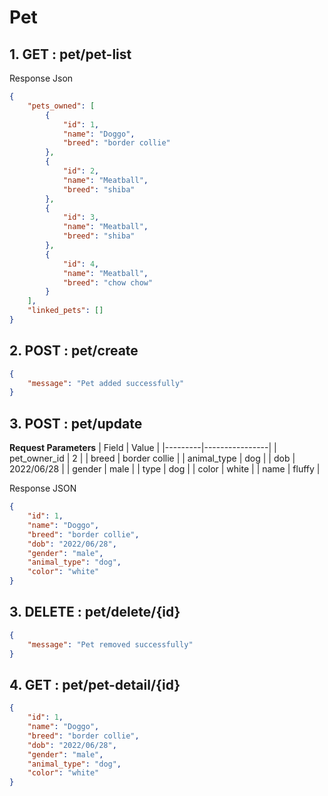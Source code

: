 # Pet
## 1. GET : pet/pet-list
Response Json
```json
{
    "pets_owned": [
        {
            "id": 1,
            "name": "Doggo",
            "breed": "border collie"
        },
        {
            "id": 2,
            "name": "Meatball",
            "breed": "shiba"
        },
        {
            "id": 3,
            "name": "Meatball",
            "breed": "shiba"
        },
        {
            "id": 4,
            "name": "Meatball",
            "breed": "chow chow"
        }
    ],
    "linked_pets": []
}
```
## 2. POST : pet/create
```json
{
    "message": "Pet added successfully"
}
```
## 3. POST : pet/update
**Request Parameters**
| Field   | Value          |
|---------|----------------|
| pet_owner_id      | 2              |
| breed    | border collie          |
| animal_type   | dog  |
| dob     | 2022/06/28     |
| gender  | male           |
| type    | dog            |
| color   | white          |
| name   | fluffy          |

Response JSON
```json
{
    "id": 1,
    "name": "Doggo",
    "breed": "border collie",
    "dob": "2022/06/28",
    "gender": "male",
    "animal_type": "dog",
    "color": "white"
}
```
## 3. DELETE : pet/delete/{id}
```json
{
    "message": "Pet removed successfully"
}
```
## 4. GET : pet/pet-detail/{id}
```json
{
    "id": 1,
    "name": "Doggo",
    "breed": "border collie",
    "dob": "2022/06/28",
    "gender": "male",
    "animal_type": "dog",
    "color": "white"
}
```

